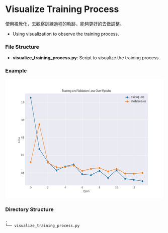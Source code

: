 # Visualize Training Process

使用視覺化，去觀察訓練過程的軌跡，能夠更好的去做調整。
- Using visualization to observe the training process.

### File Structure

- **visualize_training_process.py**: Script to visualize the training process.

### Example
<div align = left><img width="600" height="380" src="https://github.com/RickZhang0730/Generative-AI-Navigation-Information-for-UAV-Reconnaissance-in-Natural-Environments/blob/main/Images/Visualize_training_process1.png"></div>

### Directory Structure

```plaintext
.
└── visualize_training_process.py
